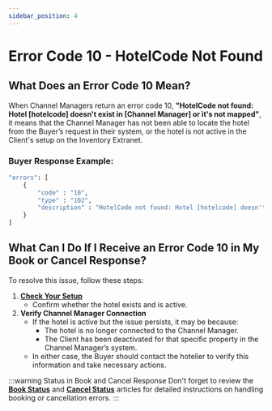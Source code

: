 ```yaml
---
sidebar_position: 4
---
```


# Error Code 10 - HotelCode Not Found

## What Does an Error Code 10 Mean? 
When Channel Managers return an error code 10, **"HotelCode not found: Hotel [hotelcode] doesn't exist in [Channel Manager] or it's not mapped"**, it means that the Channel Manager has not been able to locate the hotel from the Buyer’s request in their system, or the hotel is not active in the Client's setup on the Inventory Extranet.

### Buyer Response Example:
```graphql
"errors": [
    {
        "code" : "10",
        "type" : "102",
        "description" : "HotelCode not found: Hotel [hotelcode] doesn't exist in [Channel Manager] or it's not mapped."
    }
]
```

## What Can I Do If I Receive an Error Code 10 in My Book or Cancel Response?
To resolve this issue, follow these steps:

1. **[Check Your Setup](/docs/apps/inventory/extranet/set-up/setup)**
   - Confirm whether the hotel exists and is active.
2. **Verify Channel Manager Connection**
   - If the hotel is active but the issue persists, it may be because:
     - The hotel is no longer connected to the Channel Manager.
     - The Client has been deactivated for that specific property in the Channel Manager’s system.
   - In either case, the Buyer should contact the hotelier to verify this information and take necessary actions.

:::warning Status in Book and Cancel Response
Don't forget to review the **[Book Status](/kb/our-products/are-you-a-buyer/our-methods/booking-flow/book/what-status-can-be-returned-in-hotel-x-book-response)** and **[Cancel Status](/kb/our-products/are-you-a-buyer/our-methods/booking-management/cancel/cancel-status)** articles for detailed instructions on handling booking or cancellation errors.
:::
